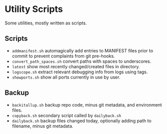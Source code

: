 # Utility Scripts

Some utilities, mostly written as scripts.

## Scripts

* `addmanifest.sh` automagically add entries to MANIFEST files prior to commit to prevent complaints from git pre-hooks.
* `convert_path_spaces.sh` convert paths with spaces to underscores.
* `latest` show most recently changed/created files in directory.
* `logscope.sh` extract relevant debugging info from logs using tags.
* `showports.sh` show all ports currently in use by user.

## Backup

* `backitallup.sh` backup repo code, minus git metadata, and environment files.
* `copyback.sh` secondary script called by `dailyback.sh`
* `dailyback.sh` backup files changed today, optionally adding path to filename, minus git metadata.

